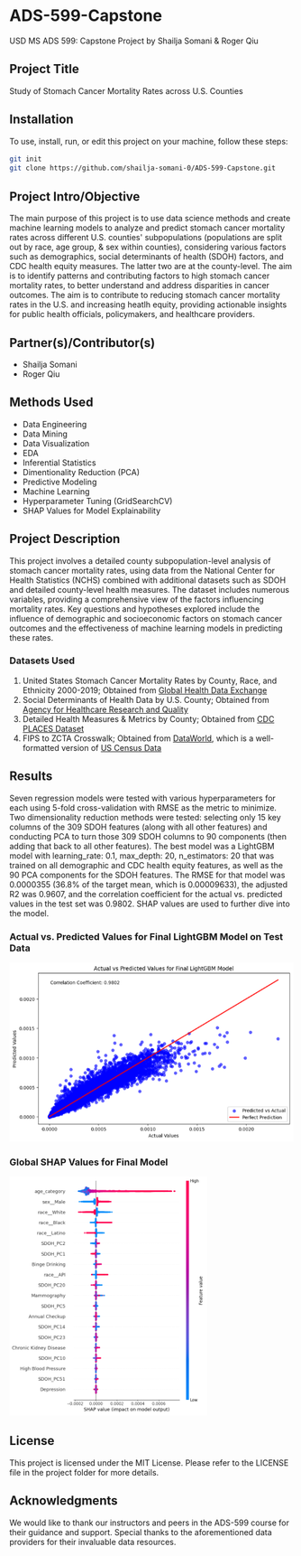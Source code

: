 # ADS-599-Capstone
USD MS ADS 599: Capstone Project by Shailja Somani & Roger Qiu

## Project Title
Study of Stomach Cancer Mortality Rates across U.S. Counties

## Installation
To use, install, run, or edit this project on your machine, follow these steps:

```bash
git init
git clone https://github.com/shailja-somani-0/ADS-599-Capstone.git
```

## Project Intro/Objective
The main purpose of this project is to use data science methods and create machine learning models to analyze and predict stomach cancer mortality rates across different U.S. counties' subpopulations (populations are split out by race, age group, & sex within counties), considering various factors such as demographics, social determinants of health (SDOH) factors, and CDC health equity measures. The latter two are at the county-level. The aim is to identify patterns and contributing factors to high stomach cancer mortality rates, to better understand and address disparities in cancer outcomes. The aim is to contribute to reducing stomach cancer mortality rates in the U.S. and increasing heatlh equity, providing actionable insights for public health officials, policymakers, and healthcare providers.

## Partner(s)/Contributor(s)
 - Shailja Somani
 - Roger Qiu

## Methods Used
 - Data Engineering
 - Data Mining
 - Data Visualization
 - EDA
 - Inferential Statistics
 - Dimentionality Reduction (PCA)
 - Predictive Modeling
 - Machine Learning
 - Hyperparameter Tuning (GridSearchCV)
 - SHAP Values for Model Explainability 

## Project Description
This project involves a detailed county subpopulation-level analysis of stomach cancer mortality rates, using data from the National Center for Health Statistics (NCHS) combined with additional datasets such as SDOH and detailed county-level health measures. The dataset includes numerous variables, providing a comprehensive view of the factors influencing mortality rates. Key questions and hypotheses explored include the influence of demographic and socioeconomic factors on stomach cancer outcomes and the effectiveness of machine learning models in predicting these rates.

### Datasets Used
1. United States Stomach Cancer Mortality Rates by County, Race, and Ethnicity 2000-2019; Obtained from [Global Health Data Exchange](https://ghdx.healthdata.org/record/ihme-data/united-states-stomach-cancer-mortality-by-county-race-ethnicity-2000-2019)
2. Social Determinants of Health Data by U.S. County; Obtained from [Agency for Healthcare Research and Quality](https://www.ahrq.gov/sdoh/data-analytics/sdoh-data.html#download)
3. Detailed Health Measures & Metrics by County; Obtained from [CDC PLACES Dataset](https://data.cdc.gov/500-Cities-Places/PLACES-Local-Data-for-Better-Health-ZCTA-Data-2023/qnzd-25i4/about_data)
4. FIPS to ZCTA Crosswalk; Obtained from [DataWorld](https://data.world/nrippner/fips-to-zip-code-crosswalk), which is a well-formatted version of [US Census Data](https://www.census.gov/programs-surveys/geography/technical-documentation/records-layout/2010-zcta-record-layout.html)

## Results
Seven regression models were tested with various hyperparameters for each using 5-fold cross-validation with RMSE as the metric to minimize. Two dimensionality reduction methods were tested: selecting only 15 key columns of the 309 SDOH features (along with all other features) and conducting PCA to turn those 309 SDOH columns to 90 components (then adding that back to all other features). The best model was a LightGBM model with learning_rate: 0.1, max_depth: 20, n_estimators: 20 that was trained on all demographic and CDC health equity features, as well as the 90 PCA components for the SDOH features. The RMSE for that model was 0.0000355 (36.8% of the target mean, which is 0.00009633), the adjusted R2 was 0.9607, and the correlation coefficient for the actual vs. predicted values in the test set was 0.9802. SHAP values are used to further dive into the model.

### Actual vs. Predicted Values for Final LightGBM Model on Test Data
![actual_pred_vals](Image_Library/8_Actual_vs_Pred_Vals.png)

### Global SHAP Values for Final Model
![global_shap_vals](Image_Library/9_Global_SHAP_Vals.png)

## License
This project is licensed under the MIT License. Please refer to the LICENSE file in the project folder for more details.

## Acknowledgments
We would like to thank our instructors and peers in the ADS-599 course for their guidance and support. Special thanks to the aforementioned data providers for their invaluable data resources.
